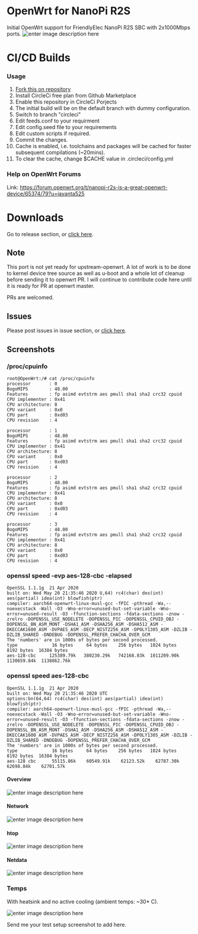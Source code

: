 
# OpenWrt for NanoPi R2S

Initial OpenWrt support for FriendlyElec NanoPi R2S SBC with 2x1000Mbps ports.
![enter image description here](https://i.imgur.com/m35OXRD.png)

# CI/CD Builds

### Usage

 1. [Fork this on repository](https://github.com/jayanta525/openwrt-nanopi-r2s/fork)
 2. Install CircleCi free plan from Github Marketplace
 3. Enable this repository in CircleCi Porjects
 4. The initial build will be on the default branch with dummy configuration.
 5. Switch to branch "circleci"
 6. Edit feeds.conf to your requirment
 7. Edit config.seed file to your requirements
 8. Edit custom scripts if required.
 9. Commit the changes.
 10. Cache is enabled, i.e. toolchains and packages will be cached for faster subsequent compilations (~20mins).
 11. To clear the cache, change $CACHE value in .circleci/config.yml

	
### Help on OpenWrt Forums
Link: https://forum.openwrt.org/t/nanopi-r2s-is-a-great-openwrt-device/65374/79?u=jayanta525
# Downloads
Go to release section, or [click here](https://github.com/jayanta525/openwrt-nanopi-r2s/releases).

## Note
This port is not yet ready for upstream-openwrt. A lot of work is to be done to kernel device tree source as well as u-boot and a whole lot of cleanup before sending it to openwrt PR. I will continue to contribute code here until it is ready for PR at openwrt master.

PRs are welcomed.

## Issues
Please post issues in issue section, or [click here](https://github.com/jayanta525/openwrt-nanopi-r2s/issues).
## Screenshots
### /proc/cpuinfo
```
root@OpenWrt:/# cat /proc/cpuinfo
processor       : 0
BogoMIPS        : 48.00
Features        : fp asimd evtstrm aes pmull sha1 sha2 crc32 cpuid
CPU implementer : 0x41
CPU architecture: 8
CPU variant     : 0x0
CPU part        : 0xd03
CPU revision    : 4

processor       : 1
BogoMIPS        : 48.00
Features        : fp asimd evtstrm aes pmull sha1 sha2 crc32 cpuid
CPU implementer : 0x41
CPU architecture: 8
CPU variant     : 0x0
CPU part        : 0xd03
CPU revision    : 4

processor       : 2
BogoMIPS        : 48.00
Features        : fp asimd evtstrm aes pmull sha1 sha2 crc32 cpuid
CPU implementer : 0x41
CPU architecture: 8
CPU variant     : 0x0
CPU part        : 0xd03
CPU revision    : 4

processor       : 3
BogoMIPS        : 48.00
Features        : fp asimd evtstrm aes pmull sha1 sha2 crc32 cpuid
CPU implementer : 0x41
CPU architecture: 8
CPU variant     : 0x0
CPU part        : 0xd03
CPU revision    : 4

```

### openssl speed -evp aes-128-cbc -elapsed
```
OpenSSL 1.1.1g  21 Apr 2020
built on: Wed May 20 21:35:46 2020 U,64) rc4(char) des(int) aes(partial) idea(int) blowfish(ptr) 
compiler: aarch64-openwrt-linux-musl-gcc -fPIC -pthread -Wa,--noexecstack -Wall -O3 -Wno-error=unused-but-set-variable -Wno-error=unused-result -O3 -ffunction-sections -fdata-sections -znow -zrelro -DOPENSSL_USE_NODELETE -DOPENSSL_PIC -DOPENSSL_CPUID_OBJ -DOPENSSL_BN_ASM_MONT -DSHA1_ASM -DSHA256_ASM -DSHA512_ASM -DKECCAK1600_ASM -DVPAES_ASM -DECP_NISTZ256_ASM -DPOLY1305_ASM -DZLIB -DZLIB_SHARED -DNDEBUG -DOPENSSL_PREFER_CHACHA_OVER_GCM
The 'numbers' are in 1000s of bytes per second processed.
type             16 bytes     64 bytes    256 bytes   1024 bytes   8192 bytes  16384 bytes
aes-128-cbc     125389.79k   380230.29k   742168.83k  1011209.90k  1130659.84k  1138862.76k
```
### openssl speed aes-128-cbc
```
OpenSSL 1.1.1g  21 Apr 2020
built on: Wed May 20 21:35:46 2020 UTC
options:bn(64,64) rc4(char) des(int) aes(partial) idea(int) blowfish(ptr) 
compiler: aarch64-openwrt-linux-musl-gcc -fPIC -pthread -Wa,--noexecstack -Wall -O3 -Wno-error=unused-but-set-variable -Wno-error=unused-result -O3 -ffunction-sections -fdata-sections -znow -zrelro -DOPENSSL_USE_NODELETE -DOPENSSL_PIC -DOPENSSL_CPUID_OBJ -DOPENSSL_BN_ASM_MONT -DSHA1_ASM -DSHA256_ASM -DSHA512_ASM -DKECCAK1600_ASM -DVPAES_ASM -DECP_NISTZ256_ASM -DPOLY1305_ASM -DZLIB -DZLIB_SHARED -DNDEBUG -DOPENSSL_PREFER_CHACHA_OVER_GCM
The 'numbers' are in 1000s of bytes per second processed.
type             16 bytes     64 bytes    256 bytes   1024 bytes   8192 bytes  16384 bytes
aes-128 cbc      55115.86k    60549.91k    62123.52k    62787.30k    62698.84k    62701.57k
```

#### Overview
![enter image description here](https://i.imgur.com/HLyrJ83.png)

#### Network
![enter image description here](https://i.imgur.com/gmLlWKF.png)

#### htop
![enter image description here](https://i.imgur.com/QfOQLvk.png)

#### Netdata
![enter image description here](https://i.imgur.com/9Jj0m1R.png)

### Temps

With heatsink and no active cooling (ambient temps: ~30* C).

![enter image description here](https://i.imgur.com/x5f0HCQ.png)

Send me your test setup screenshot to add here.
